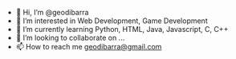 - 👋 Hi, I’m @geodibarra
- 👀 I’m interested in Web Development, Game Development
- 🌱 I’m currently learning Python, HTML, Java, Javascript, C, C++
- 💞️ I’m looking to collaborate on ...
- 📫 How to reach me geodibarra@gmail.com

<!---
geodibarra/geodibarra is a ✨ special ✨ repository because its `README.md` (this file) appears on your GitHub profile.
You can click the Preview link to take a look at your changes.
--->
